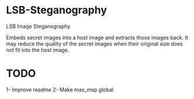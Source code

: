 # LSB-Steganography
LSB Image Steganography

Embeds secret images into a host image and extracts those images back. It may reduce the quality of the secret images when their original size does not fit into the host image.



# TODO
1- Improve readme
2- Make max_msp global
